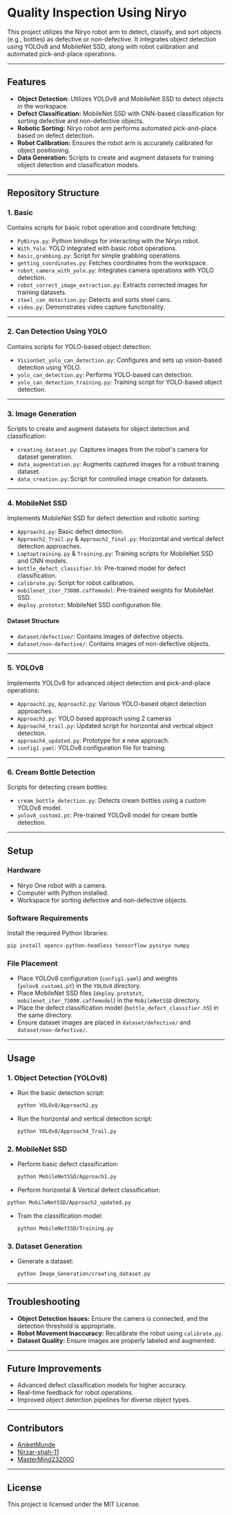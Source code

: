 # **Quality Inspection Using Niryo**

This project utilizes the Niryo robot arm to detect, classify, and sort objects (e.g., bottles) as defective or non-defective. It integrates object detection using YOLOv8 and MobileNet SSD, along with robot calibration and automated pick-and-place operations.

---

## **Features**

- **Object Detection:** Utilizes YOLOv8 and MobileNet SSD to detect objects in the workspace.
- **Defect Classification:** MobileNet SSD with CNN-based classification for sorting defective and non-defective objects.
- **Robotic Sorting:** Niryo robot arm performs automated pick-and-place based on defect detection.
- **Robot Calibration:** Ensures the robot arm is accurately calibrated for object positioning.
- **Data Generation:** Scripts to create and augment datasets for training object detection and classification models.

---

## **Repository Structure**

### **1. Basic**

Contains scripts for basic robot operation and coordinate fetching:

- `PyNiryo.py`: Python bindings for interacting with the Niryo robot.
- `With_Yolo`: YOLO integrated with basic robot operations.
- `basic_grabbing.py`: Script for simple grabbing operations.
- `getting_coordinates.py`: Fetches coordinates from the workspace.
- `robot_camera_with_yolo.py`: Integrates camera operations with YOLO detection.
- `robot_correct_image_extraction.py`: Extracts corrected images for training datasets.
- `steel_can_detection.py`: Detects and sorts steel cans.
- `video.py`: Demonstrates video capture functionality.

---

### **2. Can Detection Using YOLO**

Contains scripts for YOLO-based object detection:

- `VisionSet_yolo_can_detection.py`: Configures and sets up vision-based detection using YOLO.
- `yolo_can_detection.py`: Performs YOLO-based can detection.
- `yolo_can_detection_training.py`: Training script for YOLO-based object detection.

---

### **3. Image Generation**

Scripts to create and augment datasets for object detection and classification:

- `creating_dataset.py`: Captures images from the robot's camera for dataset generation.
- `data_augmentation.py`: Augments captured images for a robust training dataset.
- `data_creation.py`: Script for controlled image creation for datasets.

---

### **4. MobileNet SSD**

Implements MobileNet SSD for defect detection and robotic sorting:

- `Approach1.py`: Basic defect detection.
- `Approach2_Trail.py` & `Approach2_final.py`: Horizontal and vertical defect detection approaches.
- `Laptoptraining.py` & `Training.py`: Training scripts for MobileNet SSD and CNN models.
- `bottle_defect_classifier.h5`: Pre-trained model for defect classification.
- `calibrate.py`: Script for robot calibration.
- `mobilenet_iter_73000.caffemodel`: Pre-trained weights for MobileNet SSD.
- `deploy.prototxt`: MobileNet SSD configuration file.

#### **Dataset Structure**

- `dataset/defective/`: Contains images of defective objects.
- `dataset/non-defective/`: Contains images of non-defective objects.

---

### **5. YOLOv8**

Implements YOLOv8 for advanced object detection and pick-and-place operations:

- `Approach1.py`, `Approach2.py`: Various YOLO-based object detection approaches.
- `Approach3.py`: YOLO based approach using 2 cameras 
- `Approach4_trail.py`: Updated script for horizontal and vertical object detection.
- `approach4_updated.py`: Prototype for a new approach.
- `config1.yaml`: YOLOv8 configuration file for training.

---

### **6. Cream Bottle Detection**

Scripts for detecting cream bottles:

- `cream_bottle_detection.py`: Detects cream bottles using a custom YOLOv8 model.
- `yolov8_custom1.pt`: Pre-trained YOLOv8 model for cream bottle detection.

---

## **Setup**

### **Hardware**

- Niryo One robot with a camera.
- Computer with Python installed.
- Workspace for sorting defective and non-defective objects.

### **Software Requirements**

Install the required Python libraries:

```bash
pip install opencv-python-headless tensorflow pyniryo numpy
```

### **File Placement**

- Place YOLOv8 configuration (`config1.yaml`) and weights (`yolov8_custom1.pt`) in the `YOLOv8` directory.
- Place MobileNet SSD files (`deploy.prototxt`, `mobilenet_iter_73000.caffemodel`) in the `MobileNetSSD` directory.
- Place the defect classification model (`bottle_defect_classifier.h5`) in the same directory.
- Ensure dataset images are placed in `dataset/defective/` and `dataset/non-defective/`.

---

## **Usage**

### **1. Object Detection (YOLOv8)**

- Run the basic detection script:
  ```bash
  python YOLOv8/Approach2.py
  ```
- Run the horizontal and vertical detection script:
  ```bash
  python YOLOv8/Approach4_Trail.py
  ```

### **2. MobileNet SSD**

- Perform basic defect classification:
  ```bash
  python MobileNetSSD/Approach1.py
  ```
 - Perform horizontal & Vertical defect classification:
  ```bash
  python MobileNetSSD/Approach2_updated.py
  ``` 
- Train the classification model:
  ```bash
  python MobileNetSSD/Training.py
  ```

### **3. Dataset Generation**

- Generate a dataset:
  ```bash
  python Image_Generation/creating_dataset.py
  ```

---

## **Troubleshooting**

- **Object Detection Issues:** Ensure the camera is connected, and the detection threshold is appropriate.
- **Robot Movement Inaccuracy:** Recalibrate the robot using `calibrate.py`.
- **Dataset Quality:** Ensure images are properly labeled and augmented.

---

## **Future Improvements**

- Advanced defect classification models for higher accuracy.
- Real-time feedback for robot operations.
- Improved object detection pipelines for diverse object types.

---

## **Contributors**

- [AniketMunde](https://github.com/AniketMunde)
- [Nirzar-shah-11](https://github.com/Nirzar-shah-11)
- [MasterMind232000](https://github.com/MasterMind232000)

---

## **License**

This project is licensed under the MIT License.


